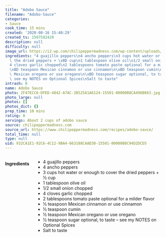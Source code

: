 ```yaml
---
title: "Adobo Sauce"
filename: "Adobo-Sauce"
categories:
- Sauce
cook_time: 15 mins
created: '2020-08-16 15:40:29'
created_ts: 1597592429
description: null
difficulty: null
image_url: https://i2.wp.com/chilipeppermadness.com/wp-content/uploads/2020/01/Adobo-Sauce-Recipe1.jpg
ingredients: "4 guajillo peppers\n4 ancho peppers\n3 cups hot water or enough to cover\
  \ the dried peppers + \xBD cup\n1 tablespoon olive oil\n1/2 small onion chopped\n\
  4 cloves garlic chopped\n2 tablespoons tomato paste optional for a milder flavor\n\
  \xBD teaspoon Mexican cinnamon or use cinnamon\n\xBD teaspoon cumin\n\xBD teaspoon\
  \ Mexican oregano or use oregano\n\xBD teaspoon sugar optional, to taste \u2013\
  \ see my NOTES on Optional Spices\nSalt to taste"
intrash: 0
name: Adobo Sauce
photo: 2F47ECC6-DFED-4842-A7AC-2B525A1A6124-15501-00000B8CA496B663.jpg
photo_large: null
photos: []
photos_dict: {}
prep_time: 10 mins
rating: 0
servings: About 2 cups of adobo sauce
source: chilipeppermadness.com
source_url: https://www.chilipeppermadness.com/recipes/adobo-sauce/
total_time: null
type: null
uid: 932CA1E1-92C6-4C12-9BA4-663188CAAD30-15501-00000B8C94D2DCD5
---
```

<div class="large-8 medium-7 columns" id="writeup">	</div><!-- #writeup -->
</div><!-- #row-one -->
<div class="row" id="row-two">	<div class="medium-4 small-5 columns"><h4 id="ingredients">Ingredients</h4><div class="box box-ingredients content"><ul>
<li>4 guajillo peppers</li>
<li>4 ancho peppers</li>
<li>3 cups hot water or enough to cover the dried peppers + ½ cup</li>
<li>1 tablespoon olive oil</li>
<li>1/2 small onion chopped</li>
<li>4 cloves garlic chopped</li>
<li>2 tablespoons tomato paste optional for a milder flavor</li>
<li>½ teaspoon Mexican cinnamon or use cinnamon</li>
<li>½ teaspoon cumin</li>
<li>½ teaspoon Mexican oregano or use oregano</li>
<li>½ teaspoon sugar optional, to taste – see my NOTES on Optional Spices</li>
<li>Salt to taste</li>
</ul>
</div>	</div>	<div class="medium-6 small-7 columns">	</div>